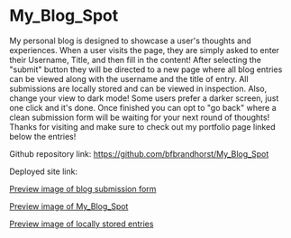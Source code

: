 # My_Blog_Spot
My personal blog is designed to showcase a user's thoughts and experiences. When a user visits the page, they are simply asked to enter their Username, Title, and then fill in the content! After selecting the "submit" button they will be directed to a new page where all blog entries can be viewed along with the username and the title of entry. All submissions are locally stored and can be viewed in inspection. Also, change your view to dark mode! Some users prefer a darker screen, just one click and it's done.  Once finished you can opt to "go back" where a clean submission form will be waiting for your next round of thoughts! Thanks for visiting and make sure to check out my portfolio page linked below the entries!


Github repository link: https://github.com/bfbrandhorst/My_Blog_Spot

Deployed site link: 

[Preview image of blog submission form](./assets/images/blogSubmissionForm.png)


[Preview image of My_Blog_Spot](./assets/images/blogEntryPage.png)


[Preview image of locally stored entries](./assets/images/blogInspectStorage.png)
